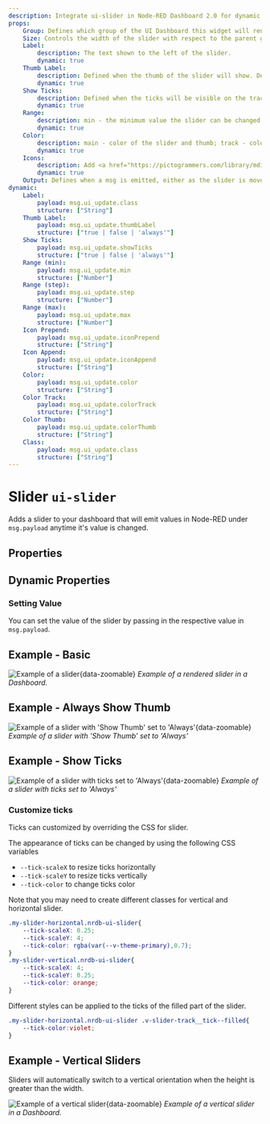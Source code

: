 ```yaml
---
description: Integrate ui-slider in Node-RED Dashboard 2.0 for dynamic value input through a simple sliding mechanism.
props:
    Group: Defines which group of the UI Dashboard this widget will render in.
    Size: Controls the width of the slider with respect to the parent group. Maximum value is the width of the group.
    Label:
        description: The text shown to the left of the slider.
        dynamic: true
    Thumb Label:
        description: Defined when the thumb of the slider will show. Defaults to 'On Drag'.
        dynamic: true
    Show Ticks:
        description: Defined when the ticks will be visible on the track. Defaults to 'Always'.
        dynamic: true
    Range:
        description: min - the minimum value the slider can be changed to; max - the maximum value the slider can be changed to; step - the increment/decrement value when the slider is moved.
        dynamic: true
    Color:
        description: main - color of the slider and thumb; track - color of the slider track; thumb - color of the handle. It could be the name of a color (red, green, blue, ...) or a Hex color code (#b5b5b5).
        dynamic: true
    Icons:
        description: Add <a href="https://pictogrammers.com/library/mdi/">mdi icon</a> before and after the slider. For example, "minus". There is no need to include the "mdi-" prefix, just the name of the icon.
        dynamic: true    
    Output: Defines when a msg is emitted, either as the slider is moved, or as the slider is released.        
dynamic:
    Label:
        payload: msg.ui_update.class
        structure: ["String"]
    Thumb Label:
        payload: msg.ui_update.thumbLabel
        structure: ["true | false | 'always'"]
    Show Ticks:
        payload: msg.ui_update.showTicks
        structure: ["true | false | 'always'"]
    Range (min):
        payload: msg.ui_update.min
        structure: ["Number"]
    Range (step):
        payload: msg.ui_update.step
        structure: ["Number"]
    Range (max):
        payload: msg.ui_update.max
        structure: ["Number"]
    Icon Prepend:
        payload: msg.ui_update.iconPrepend
        structure: ["String"]
    Icon Append:
        payload: msg.ui_update.iconAppend
        structure: ["String"]
    Color:
        payload: msg.ui_update.color
        structure: ["String"]
    Color Track:
        payload: msg.ui_update.colorTrack
        structure: ["String"]
    Color Thumb:
        payload: msg.ui_update.colorThumb
        structure: ["String"]
    Class:
        payload: msg.ui_update.class
        structure: ["String"]
---
```


<script setup>
    import TryDemo from "./../../components/TryDemo.vue";
</script>

<TryDemo href="slider">

# Slider `ui-slider`

</TryDemo>

Adds a slider to your dashboard that will emit values in Node-RED under `msg.payload` anytime it's value is changed.

## Properties

<PropsTable/>

## Dynamic Properties

<DynamicPropsTable/>

### Setting Value

You can set the value of the slider by passing in the respective value in `msg.payload`.

## Example - Basic

![Example of a slider](/images/node-examples/ui-slider.png "Example of a slider"){data-zoomable}
*Example of a rendered slider in a Dashboard.*

## Example - Always Show Thumb

![Example of a slider with 'Show Thumb' set to 'Always'](/images/node-examples/ui-slider-thumb-always.png "Example of a slider with 'Show Thumb' set to 'Always'"){data-zoomable}
*Example of a slider with 'Show Thumb' set to 'Always'*

## Example - Show Ticks

![Example of a slider with ticks set to 'Always'](/images/node-examples/ui-slider-ticks.png "Example of a slider with ticks set to 'Always'"){data-zoomable}
*Example of a slider with ticks set to 'Always'*

### Customize ticks

Ticks can customized by overriding the CSS for slider.

The appearance of ticks can be changed by using the following CSS variables

- <code>--tick-scaleX</code> to resize ticks horizontally
- <code>--tick-scaleY</code> to resize ticks vertically
- <code>--tick-color</code> to change ticks color

Note that you may need to create different classes for vertical and horizontal slider.


```css
.my-slider-horizontal.nrdb-ui-slider{
    --tick-scaleX: 0.25;
    --tick-scaleY: 4;
    --tick-color: rgba(var(--v-theme-primary),0.7);
}
.my-slider-vertical.nrdb-ui-slider{
    --tick-scaleX: 4;
    --tick-scaleY: 0.25; 
    --tick-color: orange;
}
```

Different styles can be applied to the ticks of the filled part of the slider.

```css
.my-slider-horizontal.nrdb-ui-slider .v-slider-track__tick--filled{
    --tick-color:violet;
}
```



## Example - Vertical Sliders

Sliders will automatically switch to a vertical orientation when the height is greater than the width.

![Example of a vertical slider](/images/node-examples/ui-slider-vertical.png "Example of a vertical slider"){data-zoomable}
*Example of a vertical slider in a Dashboard.*
